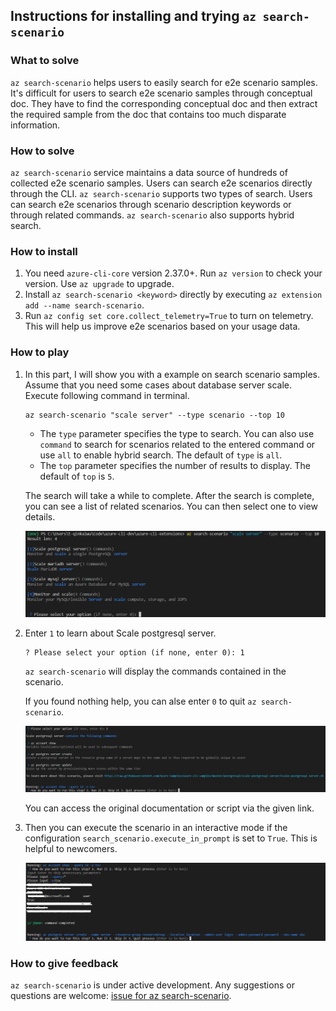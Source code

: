 ## Instructions for installing and trying `az search-scenario`

### What to solve

`az search-scenario` helps users to easily search for e2e scenario samples. It's difficult for users to search e2e scenario samples through conceptual doc. They have to find the corresponding conceptual doc and then extract the required sample from the doc that contains too much disparate information. 

### How to solve

`az search-scenario` service maintains a data source of hundreds of collected e2e scenario samples. Users can search e2e scenarios directly through the CLI. `az search-scenario` supports two types of search. Users can search e2e scenarios through scenario description keywords or through related commands. `az search-scenario` also supports hybrid search. 

### How to install

1. You need `azure-cli-core` version 2.37.0+. Run `az version` to check your version. Use `az upgrade` to upgrade.
2. Install `az search-scenario <keyword>` directly by executing `az extension add --name search-scenario`.
3. Run `az config set core.collect_telemetry=True` to turn on telemetry. This will help us improve e2e scenarios based on your usage data.

### How to play

1. In this part, I will show you with a example on search scenario samples. Assume that you need some cases about database server scale. Execute following command in terminal. 

    ```pwsh
    az search-scenario "scale server" --type scenario --top 10
    ```

    - The `type` parameter specifies the type to search. You can also use `command` to search for scenarios related to the entered command or use `all` to enable hybrid search. The default of `type` is `all`. 
    - The `top` parameter specifies the number of results to display. The default of `top` is `5`. 

    The search will take a while to complete. After the search is complete, you can see a list of related scenarios. You can then select one to view details.

    ![Search Scale Server Results](https://github.com/ReaNAiveD/image/blob/master/search-scenario-scale-server.png)

2. Enter `1` to learn about Scale postgresql server. 

    ```pwsh
    ? Please select your option (if none, enter 0): 1
    ```

    `az search-scenario` will display the commands contained in the scenario. 

    If you found nothing help, you can alse enter `0` to quit `az search-scenario`. 

    ![Search Scale Server Detailed Result](https://github.com/ReaNAiveD/image/blob/master/search-scenario-scale-server-detail.png)

    You can access the original documentation or script via the given link. 

3. Then you can execute the scenario in an interactive mode if the configuration `search_scenario.execute_in_prompt` is set to `True`. This is helpful to newcomers. 

    ![Search Scale Server Execution](https://github.com/ReaNAiveD/image/blob/master/search-scenario-scale-server-exec.png)

### How to give feedback

`az search-scenario` is under active development. Any suggestions or questions are welcome: [issue for az search-scenario](https://github.com/hackathon-cli-recommendation/cli-recommendation/issues). 
